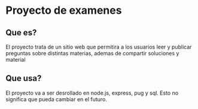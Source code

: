 # Proyecto de examenes

## Que es?

El proyecto trata de un sitio web que permitira a los usuarios leer y publicar preguntas sobre distintas materias, ademas de compartir soluciones y material

## Que usa?

El proyecto va a ser desrollado en node.js, express, pug y sql. Esto no significa que pueda cambiar en el futuro.
